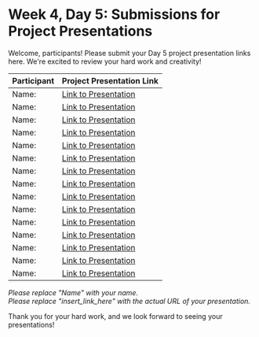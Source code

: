# Week 4, Day 5: Submissions for Project Presentations

Welcome, participants! Please submit your Day 5 project presentation links here. We're excited to review your hard work and creativity!

| Participant | Project Presentation Link          |
| ----------- | --------------------------------- |
| Name:       | [Link to Presentation](insert_link_here)  |
| Name:       | [Link to Presentation](insert_link_here)  |
| Name:       | [Link to Presentation](insert_link_here)  |
| Name:       | [Link to Presentation](insert_link_here)  |
| Name:       | [Link to Presentation](insert_link_here)  |
| Name:       | [Link to Presentation](insert_link_here)  |
| Name:       | [Link to Presentation](insert_link_here)  |
| Name:       | [Link to Presentation](insert_link_here)  |
| Name:       | [Link to Presentation](insert_link_here)  |
| Name:       | [Link to Presentation](insert_link_here)  |
| Name:       | [Link to Presentation](insert_link_here)  |
| Name:       | [Link to Presentation](insert_link_here)  |
| Name:       | [Link to Presentation](insert_link_here)  |
| Name:       | [Link to Presentation](insert_link_here)  |
| Name:       | [Link to Presentation](insert_link_here)  |

_Please replace "Name" with your name._  
_Please replace "insert_link_here" with the actual URL of your presentation._

Thank you for your hard work, and we look forward to seeing your presentations!
